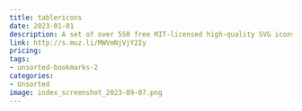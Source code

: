 ```yaml
---
title: tablericons
date: 2023-01-01
description: A set of over 550 free MIT-licensed high-quality SVG icons for you to use in your web projects.
link: http://s.muz.li/MWVmNjVjY2Iy
pricing: 
tags: 
- unsorted-bookmarks-2 
categories: 
- Unsorted 
image: index_screenshot_2023-09-07.png
---
```

